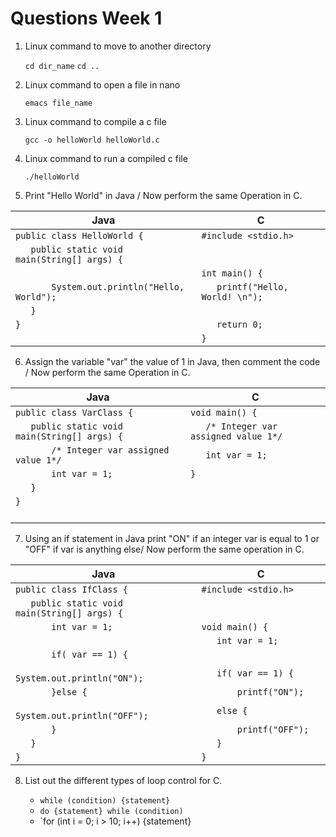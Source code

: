 # Questions Week 1

1. Linux command to move to another directory
  
   `cd dir_name`
   `cd ..`

2. Linux command to open a file in nano

   `emacs file_name`

3. Linux command to compile a c file

   `gcc -o helloWorld helloWorld.c`

4. Linux command to run a compiled c file

   `./helloWorld`

5. Print "Hello World" in Java / Now perform the same Operation in C.

| Java							   | C						     |
| ---------------------------------------------------------|-------------------------------------------------|
| `public class HelloWorld {                              `| `#include <stdio.h>			    `|
| `    public static void main(String[] args) {		  `| `						    `|
| ` 							  `| `int main() {				    `|
| `        System.out.println("Hello, World");            `| `    printf("Hello, World! \n");		    `|
| `    }						  `| `                                              `|
| `}							  `| `    return 0;                                 `|
| `                                                       `| `}                                             `|

6. Assign the variable "var" the value of 1 in Java, then comment the code / Now perform the same Operation in C.

| Java                                                     | C                                               |
| ---------------------------------------------------------|-------------------------------------------------|
| `public class VarClass {                                `| `void main() {                                 `|      
| `    public static void main(String[] args) {           `| `    /* Integer var assigned value 1*/         `|
| `        /* Integer var assigned value 1*/              `| `    int var = 1;                              `|
| `        int var = 1;					  `| `}   			                    `|
| `    }                                                  `| `                                              `|
| `}                                                      `| `                                              `|
| `                                                       `| `                                              `|

7. Using an if statement in Java print "ON" if an integer var is equal to 1 or "OFF" if var is anything else/ Now perform the same operation in C.

| Java                                                     | C                                               |
| ---------------------------------------------------------|-------------------------------------------------|
| `public class IfClass {                                 `| `#include <stdio.h>                            `|      
| `    public static void main(String[] args) {           `| `                                              `|
| `        int var = 1;                                   `| `void main() {                                 `|
| `        		                                  `| `    int var = 1;                              `|      
| `        if( var == 1) {                                `| `                                              `|
| `            System.out.println("ON");                  `| `    if( var == 1) {                           `|
| `        }else {                                        `| `        printf("ON");                         `|
| `            System.out.println("OFF");                 `| `	  else {				    `|
| `        }                                              `| `        printf("OFF");                        `|
| `    }                                                  `| `    }                                         `|
| `}                                                      `| `}                                             `|

8. List out the different types of loop control for C.

   - `while (condition) {statement}`
   - `do {statement} while (condition)`
   - `for (int i = 0; i > 10; i++) {statement}
